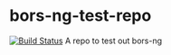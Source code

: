 # bors-ng-test-repo
[![Build Status](https://travis-ci.org/acorncom-fake-sub-team/bors-ng-test-repo.svg?branch=master)](https://travis-ci.org/acorncom-fake-sub-team/bors-ng-test-repo)
A repo to test out bors-ng
